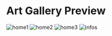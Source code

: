 # Art Gallery Preview
![home1](https://github.com/Cyrinemess/Museum-Art-Gallery/assets/102186127/73a9672c-f1ae-4c7d-b901-328433f2c3a8)
![home2](https://github.com/Cyrinemess/Museum-Art-Gallery/assets/102186127/dc4d8bc7-30e8-424c-b518-21ecadb282f0)
![home3](https://github.com/Cyrinemess/Museum-Art-Gallery/assets/102186127/9bfd5b5d-f2d1-4a78-8922-3916cb4da996)
![infos](https://github.com/Cyrinemess/Museum-Art-Gallery/assets/102186127/223ed7b1-4c14-40ee-8133-044813c8c8b0)
